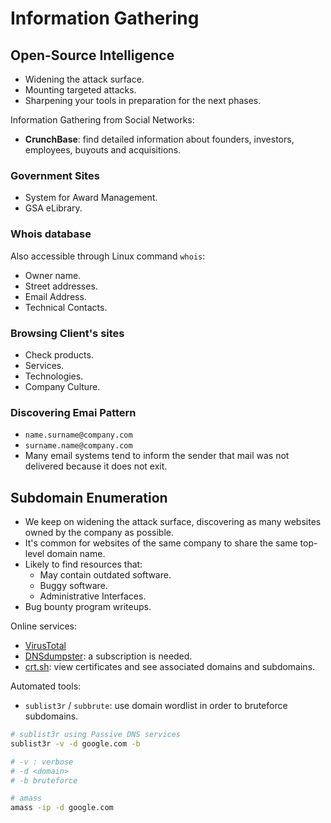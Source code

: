 # Information Gathering

## Open-Source Intelligence

* Widening the attack surface.
* Mounting targeted attacks.
* Sharpening your tools in preparation for the next phases.

Information Gathering from Social Networks:

* **CrunchBase**: find detailed information about founders, investors, employees, buyouts and acquisitions.

### Government Sites

* System for Award Management.
* GSA eLibrary.

### Whois database 

Also accessible through Linux command `whois`:

* Owner name.
* Street addresses.
* Email Address.
* Technical Contacts.

### Browsing Client's sites

* Check products.
* Services.
* Technologies.
* Company Culture.

### Discovering Emai Pattern

* `name.surname@company.com`
* `surname.name@company.com`
* Many email systems tend to inform the sender that mail was not delivered because it does not exit.

## Subdomain Enumeration

* We keep on widening the attack surface, discovering as many websites owned by the company as possible.
* It's common for websites of the same company to share the same top-level domain name.
* Likely to find resources that:
  * May contain outdated software.
  * Buggy software.
  * Administrative Interfaces.
* Bug bounty program writeups.

Online services:

* [VirusTotal](https://www.virustotal.com)
* [DNSdumpster](https://dnsdumpster.com): a subscription is needed.
* [crt.sh](https://crt.sh): view certificates and see associated domains and subdomains.

Automated tools:

* `sublist3r` / `subbrute`: use domain wordlist in order to bruteforce subdomains.

```bash
# sublist3r using Passive DNS services
sublist3r -v -d google.com -b

# -v : verbose
# -d <domain>
# -b bruteforce

# amass
amass -ip -d google.com
```


